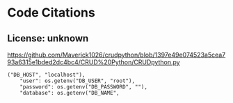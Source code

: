 # Code Citations

## License: unknown
https://github.com/Maverick1026/crudpython/blob/1397e49e074523a5cea793a6315e1bded2dc4bc4/CRUD%20Python/CRUDpython.py

```
("DB_HOST", "localhost"),
    "user": os.getenv("DB_USER", "root"),
    "password": os.getenv("DB_PASSWORD", ""),
    "database": os.getenv("DB_NAME",
```

